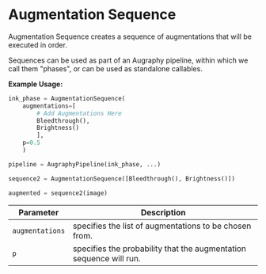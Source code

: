 # Augmentation Sequence

Augmentation Sequence creates a sequence of augmentations that will be executed in order.

Sequences can be used as part of an Augraphy pipeline, within which we call them "phases", or can be used as standalone callables.

**Example Usage:**

```python
ink_phase = AugmentationSequence(
	augmentations=[
		# Add Augmentations Here
		Bleedthrough(),
		Brightness()
		],
	p=0.5
	)

pipeline = AugraphyPipeline(ink_phase, ...)
```


```python
sequence2 = AugmentationSequence([Bleedthrough(), Brightness()])

augmented = sequence2(image)
```

| Parameter       | Description                                                        |
|-----------------|--------------------------------------------------------------------|
| `augmentations` | specifies the list of augmentations to be chosen from.             |
| `p`             | specifies the probability that the augmentation sequence will run. |
